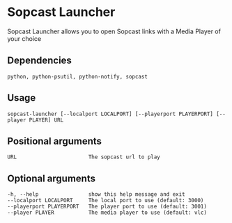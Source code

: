 # Sopcast Launcher
Sopcast Launcher allows you to open Sopcast links with a Media Player of your choice

## Dependencies
    python, python-psutil, python-notify, sopcast

## Usage
    sopcast-launcher [--localport LOCALPORT] [--playerport PLAYERPORT] [--player PLAYER] URL

## Positional arguments
    URL                       The sopcast url to play

## Optional arguments
    -h, --help                show this help message and exit
    --localport LOCALPORT     The local port to use (default: 3000)
    --playerport PLAYERPORT   The player port to use (default: 3001)
    --player PLAYER           The media player to use (default: vlc)
